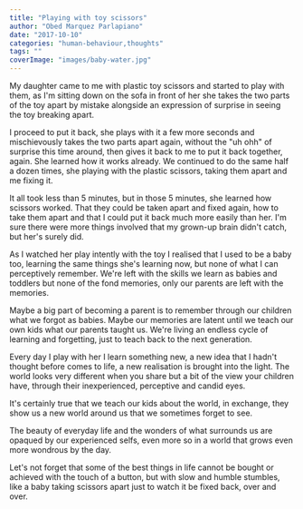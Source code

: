 ```yaml
---
title: "Playing with toy scissors"
author: "Obed Marquez Parlapiano"
date: "2017-10-10"
categories: "human-behaviour,thoughts"
tags: ""
coverImage: "images/baby-water.jpg"
---
```


My daughter came to me with plastic toy scissors and started to play with them, as I'm sitting down on the sofa in front of her she takes the two parts of the toy apart by mistake alongside an expression of surprise in seeing the toy breaking apart.

I proceed to put it back, she plays with it a few more seconds and mischievously takes the two parts apart again, without the "uh ohh" of surprise this time around, then gives it back to me to put it back together, again. She learned how it works already. We continued to do the same half a dozen times, she playing with the plastic scissors, taking them apart and me fixing it.

It all took less than 5 minutes, but in those 5 minutes, she learned how scissors worked. That they could be taken apart and fixed again, how to take them apart and that I could put it back much more easily than her. I'm sure there were more things involved that my grown-up brain didn't catch, but her's surely did.

As I watched her play intently with the toy I realised that I used to be a baby too, learning the same things she's learning now, but none of what I can perceptively remember. We're left with the skills we learn as babies and toddlers but none of the fond memories, only our parents are left with the memories.

Maybe a big part of becoming a parent is to remember through our children what we forgot as babies. Maybe our memories are latent until we teach our own kids what our parents taught us. We're living an endless cycle of learning and forgetting, just to teach back to the next generation.

Every day I play with her I learn something new, a new idea that I hadn't thought before comes to life, a new realisation is brought into the light. The world looks very different when you share but a bit of the view your children have, through their inexperienced, perceptive and candid eyes.

It's certainly true that we teach our kids about the world, in exchange, they show us a new world around us that we sometimes forget to see.

The beauty of everyday life and the wonders of what surrounds us are opaqued by our experienced selfs, even more so in a world that grows even more wondrous by the day.

Let's not forget that some of the best things in life cannot be bought or achieved with the touch of a button, but with slow and humble stumbles, like a baby taking scissors apart just to watch it be fixed back, over and over.
